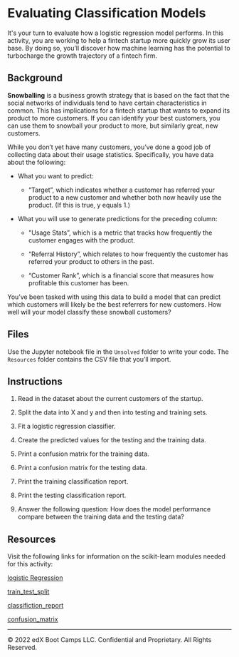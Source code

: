 # Evaluating Classification Models

It's your turn to evaluate how a logistic regression model performs. In this activity, you are working to help a fintech startup more quickly grow its user base. By doing so, you’ll discover how machine learning has the potential to turbocharge the growth trajectory of a fintech firm.

## Background

**Snowballing** is a business growth strategy that is based on the fact that the social networks of individuals tend to have certain characteristics in common. This has implications for a fintech startup that wants to expand its product to more customers. If you can identify your best customers, you can use them to snowball your product to more, but similarly great, new customers.

While you don’t yet have many customers, you’ve done a good job of collecting data about their usage statistics. Specifically, you have data about the following:

* What you want to predict:

  * “Target”, which indicates whether a customer has referred your product to a new customer and whether both now heavily use the product. (If this is true, y equals 1.)

* What you will use to generate predictions for the preceding column:

  * "Usage Stats”, which is a metric that tracks how frequently the customer engages with the product.

  * “Referral History”, which relates to how frequently the customer has referred your product to others in the past.

  * “Customer Rank”, which is a financial score that measures how profitable this customer has been.

You’ve been tasked with using this data to build a model that can predict which customers will likely be the best referrers for new customers. How well will your model classify these snowball customers?

## Files

Use the Jupyter notebook file in the `Unsolved` folder to write your code. The `Resources` folder contains the CSV file that you’ll import.

## Instructions

1. Read in the dataset about the current customers of the startup.

2. Split the data into X and y and then into testing and training sets.

3. Fit a logistic regression classifier.

4. Create the predicted values for the testing and the training data.

5. Print a confusion matrix for the training data.

6. Print a confusion matrix for the testing data.

7. Print the training classification report.

8. Print the testing classification report.

9. Answer the following question: How does the model performance compare between the training data and the testing data?

## Resources

Visit the following links for information on the scikit-learn modules needed for this activity:

[logistic Regression](https://scikit-learn.org/stable/modules/generated/sklearn.linear_model.LogisticRegression.html)

[train_test_split](https://scikit-learn.org/stable/modules/generated/sklearn.model_selection.train_test_split.html)

[classifiction_report](https://scikit-learn.org/stable/modules/generated/sklearn.metrics.classification_report.html)

[confusion_matrix](https://scikit-learn.org/stable/modules/generated/sklearn.metrics.confusion_matrix.html)

---

© 2022 edX Boot Camps LLC. Confidential and Proprietary. All Rights Reserved.